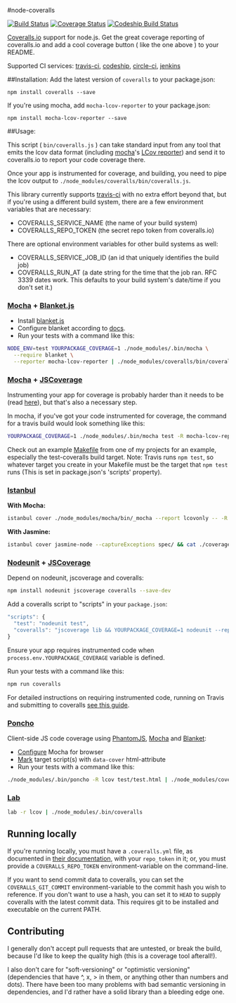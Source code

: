 #node-coveralls

[![Build Status][travis-image]][travis-url] [![Coverage Status][coveralls-image]][coveralls-url] [![Codeship Build Status][codeship-image]][codeship-url]

[Coveralls.io](https://coveralls.io/) support for node.js.  Get the great coverage reporting of coveralls.io and add a cool coverage button ( like the one above ) to your README.

Supported CI services:  [travis-ci](https://travis-ci.org/), [codeship](https://www.codeship.io/), [circle-ci](https://circleci.com/), [jenkins](http://jenkins-ci.org/)

##Installation: 
Add the latest version of `coveralls` to your package.json:
``` 
npm install coveralls --save 
```

If you're using mocha, add `mocha-lcov-reporter` to your package.json:
``` 
npm install mocha-lcov-reporter --save 
```

##Usage:

This script ( `bin/coveralls.js` ) can take standard input from any tool that emits the lcov data format (including [mocha](http://visionmedia.github.com/mocha/)'s [LCov reporter](https://npmjs.org/package/mocha-lcov-reporter)) and send it to coveralls.io to report your code coverage there.

Once your app is instrumented for coverage, and building, you need to pipe the lcov output to `./node_modules/coveralls/bin/coveralls.js`.

This library currently supports [travis-ci](https://travis-ci.org/) with no extra effort beyond that, but if 
you're using a different build system, there are a few environment variables that are necessary:
* COVERALLS_SERVICE_NAME  (the name of your build system)
* COVERALLS_REPO_TOKEN (the secret repo token from coveralls.io)

There are optional environment variables for other build systems as well:
* COVERALLS_SERVICE_JOB_ID  (an id that uniquely identifies the build job)
* COVERALLS_RUN_AT  (a date string for the time that the job ran.  RFC 3339 dates work.  This defaults to your 
build system's date/time if you don't set it.)

### [Mocha](http://visionmedia.github.io/mocha/) + [Blanket.js](https://github.com/alex-seville/blanket)
- Install [blanket.js](http://blanketjs.org/)
- Configure blanket according to [docs](https://github.com/alex-seville/blanket/blob/master/docs/getting_started_node.md).
- Run your tests with a command like this:

```sh
NODE_ENV=test YOURPACKAGE_COVERAGE=1 ./node_modules/.bin/mocha \
  --require blanket \
  --reporter mocha-lcov-reporter | ./node_modules/coveralls/bin/coveralls.js
```
### [Mocha](http://visionmedia.github.io/mocha/) + [JSCoverage](https://github.com/fishbar/jscoverage)

Instrumenting your app for coverage is probably harder than it needs to be (read [here](http://www.seejohncode.com/2012/03/13/setting-up-mocha-jscoverage/)), but that's also a necessary step. 

In mocha, if you've got your code instrumented for coverage, the command for a travis build would look something like this:
```sh
YOURPACKAGE_COVERAGE=1 ./node_modules/.bin/mocha test -R mocha-lcov-reporter | ./node_modules/coveralls/bin/coveralls.js
```
Check out an example [Makefile](https://github.com/cainus/urlgrey/blob/master/Makefile) from one of my projects for an example, especially the test-coveralls build target.  Note: Travis runs `npm test`, so whatever target you create in your Makefile must be the target that `npm test` runs (This is set in package.json's 'scripts' property).

### [Istanbul](https://github.com/gotwarlost/istanbul)

**With Mocha:**

```sh
istanbul cover ./node_modules/mocha/bin/_mocha --report lcovonly -- -R spec && cat ./coverage/lcov.info | ./node_modules/coveralls/bin/coveralls.js && rm -rf ./coverage
```

**With Jasmine:**

```sh
istanbul cover jasmine-node --captureExceptions spec/ && cat ./coverage/lcov.info | ./node_modules/coveralls/bin/coveralls.js && rm -rf ./coverage
```

### [Nodeunit](https://github.com/caolan/nodeunit) + [JSCoverage](https://github.com/fishbar/jscoverage)

Depend on nodeunit, jscoverage and coveralls:

```sh
npm install nodeunit jscoverage coveralls --save-dev
```

Add a coveralls script to "scripts" in your `package.json`:

```javascript
"scripts": {
  "test": "nodeunit test",
  "coveralls": "jscoverage lib && YOURPACKAGE_COVERAGE=1 nodeunit --reporter=lcov test | coveralls"
}
```

Ensure your app requires instrumented code when `process.env.YOURPACKAGE_COVERAGE` variable is defined.

Run your tests with a command like this:

```sh
npm run coveralls
```

For detailed instructions on requiring instrumented code, running on Travis and submitting to coveralls [see this guide](https://github.com/alanshaw/nodeunit-lcov-coveralls-example).

### [Poncho](https://github.com/deepsweet/poncho)
Client-side JS code coverage using [PhantomJS](https://github.com/ariya/phantomjs), [Mocha](https://github.com/visionmedia/mocha) and [Blanket](https://github.com/alex-seville/blanket):
- [Configure](http://visionmedia.github.io/mocha/#browser-support) Mocha for browser
- [Mark](https://github.com/deepsweet/poncho#usage) target script(s) with `data-cover` html-attribute
- Run your tests with a command like this:

```sh
./node_modules/.bin/poncho -R lcov test/test.html | ./node_modules/coveralls/bin/coveralls.js
```

### [Lab](https://github.com/hapijs/lab)
```sh
lab -r lcov | ./node_modules/.bin/coveralls
```


## Running locally

If you're running locally, you must have a `.coveralls.yml` file, as documented in [their documentation](https://coveralls.io/docs/ruby), with your `repo_token` in it; or, you must provide a `COVERALLS_REPO_TOKEN` environment-variable on the command-line.

If you want to send commit data to coveralls, you can set the `COVERALLS_GIT_COMMIT` environment-variable to the commit hash you wish to reference. If you don't want to use a hash, you can set it to `HEAD` to supply coveralls with the latest commit data. This requires git to be installed and executable on the current PATH.

[travis-image]: https://travis-ci.org/cainus/node-coveralls.svg?branch=master
[travis-url]: https://travis-ci.org/cainus/node-coveralls

[codeship-image]: https://www.codeship.io/projects/de6fb440-dea9-0130-e7d9-122ca7ee39d3/status
[codeship-url]: https://www.codeship.io/projects/5622

[coveralls-image]: https://img.shields.io/coveralls/cainus/node-coveralls/master.svg
[coveralls-url]: https://coveralls.io/r/cainus/node-coveralls?branch=master

## Contributing

I generally don't accept pull requests that are untested, or break the build, because I'd like to keep the quality high (this is a coverage tool afterall!).

I also don't care for "soft-versioning" or "optimistic versioning" (dependencies that have ^, x, > in them, or anything other than numbers and dots).  There have been too many problems with bad semantic versioning in dependencies, and I'd rather have a solid library than a bleeding edge one.



